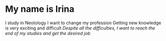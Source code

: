 # My name is Irina
I study in Neotology
I want to change my profession
Getting new knowledge is very exciting and difficult
_Despite all the difficulties, I want to reach the end of my studies and get the desired job_